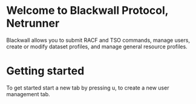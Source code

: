 # Welcome to Blackwall Protocol, Netrunner
Blackwall allows you to submit RACF and TSO commands, manage users, create or modify dataset profiles, and manage general resource profiles.

# Getting started
To get started start a new tab by pressing u, to create a new user management tab.